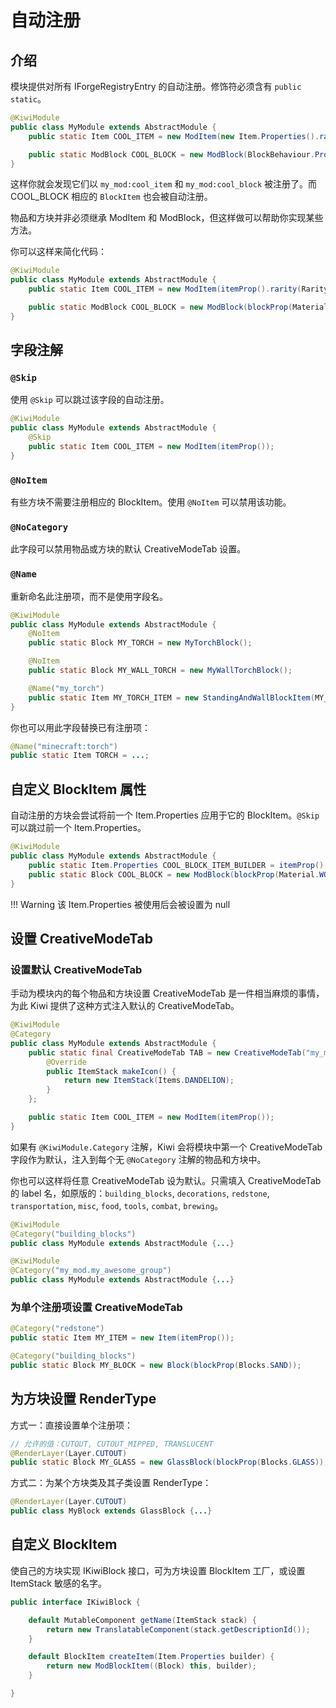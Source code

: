 # 自动注册

## 介绍

模块提供对所有 IForgeRegistryEntry 的自动注册。修饰符必须含有 `public static`。

```java
@KiwiModule
public class MyModule extends AbstractModule {
	public static Item COOL_ITEM = new ModItem(new Item.Properties().rarity(Rarity.EPIC));

	public static ModBlock COOL_BLOCK = new ModBlock(BlockBehaviour.Properties.of(Material.WOOD));
}
```

这样你就会发现它们以 `my_mod:cool_item` 和 `my_mod:cool_block` 被注册了。而 COOL\_BLOCK 相应的 `BlockItem` 也会被自动注册。

物品和方块并非必须继承 ModItem 和 ModBlock，但这样做可以帮助你实现某些方法。

你可以这样来简化代码：

```java
@KiwiModule
public class MyModule extends AbstractModule {
	public static Item COOL_ITEM = new ModItem(itemProp().rarity(Rarity.EPIC));

	public static ModBlock COOL_BLOCK = new ModBlock(blockProp(Material.WOOD));
}
```

## 字段注解

### `@Skip`

使用 `@Skip` 可以跳过该字段的自动注册。

```java
@KiwiModule
public class MyModule extends AbstractModule {
	@Skip
	public static Item COOL_ITEM = new ModItem(itemProp());
}
```

### `@NoItem`

有些方块不需要注册相应的 BlockItem。使用 `@NoItem` 可以禁用该功能。

### `@NoCategory`

此字段可以禁用物品或方块的默认 CreativeModeTab 设置。

### `@Name`

重新命名此注册项，而不是使用字段名。

```java
@KiwiModule
public class MyModule extends AbstractModule {
	@NoItem
	public static Block MY_TORCH = new MyTorchBlock();

	@NoItem
	public static Block MY_WALL_TORCH = new MyWallTorchBlock();

	@Name("my_torch")
	public static Item MY_TORCH_ITEM = new StandingAndWallBlockItem(MY_TORCH, MY_WALL_TORCH, itemProp());
}
```

你也可以用此字段替换已有注册项：

```java
@Name("minecraft:torch")
public static Item TORCH = ...;
```

## 自定义 BlockItem 属性

自动注册的方块会尝试将前一个 Item.Properties 应用于它的 BlockItem。`@Skip` 可以跳过前一个 Item.Properties。

```java
@KiwiModule
public class MyModule extends AbstractModule {
	public static Item.Properties COOL_BLOCK_ITEM_BUILDER = itemProp().rarity(Rarity.RARE);
	public static Block COOL_BLOCK = new ModBlock(blockProp(Material.WOOD));
}
```

!!! Warning
	该 Item.Properties 被使用后会被设置为 null

## 设置 CreativeModeTab

### 设置默认 CreativeModeTab

手动为模块内的每个物品和方块设置 CreativeModeTab 是一件相当麻烦的事情，为此 Kiwi 提供了这种方式注入默认的 CreativeModeTab。

```java
@KiwiModule
@Category
public class MyModule extends AbstractModule {
	public static final CreativeModeTab TAB = new CreativeModeTab("my_mod.items") {
		@Override
		public ItemStack makeIcon() {
			return new ItemStack(Items.DANDELION);
		}
	};

    public static Item COOL_ITEM = new ModItem(itemProp());
}
```

如果有 `@KiwiModule.Category` 注解，Kiwi 会将模块中第一个 CreativeModeTab 字段作为默认，注入到每个无 `@NoCategory` 注解的物品和方块中。

你也可以这样将任意 CreativeModeTab 设为默认。只需填入 CreativeModeTab 的 label 名，如原版的：`building_blocks`, `decorations`, `redstone`, `transportation`, `misc`, `food`, `tools`, `combat`, `brewing`。

```java
@KiwiModule
@Category("building_blocks")
public class MyModule extends AbstractModule {...}
```

```java
@KiwiModule
@Category("my_mod.my_awesome_group")
public class MyModule extends AbstractModule {...}
```

### 为单个注册项设置 CreativeModeTab

```java
@Category("redstone")
public static Item MY_ITEM = new Item(itemProp());

@Category("building_blocks")
public static Block MY_BLOCK = new Block(blockProp(Blocks.SAND));
```

## 为方块设置 RenderType

方式一：直接设置单个注册项：

```java
// 允许的值：CUTOUT, CUTOUT_MIPPED, TRANSLUCENT
@RenderLayer(Layer.CUTOUT)
public static Block MY_GLASS = new GlassBlock(blockProp(Blocks.GLASS));
```

方式二：为某个方块类及其子类设置 RenderType：

```java
@RenderLayer(Layer.CUTOUT)
public class MyBlock extends GlassBlock {...}
```

## 自定义 BlockItem

使自己的方块实现 IKiwiBlock 接口，可为方块设置 BlockItem 工厂，或设置 ItemStack 敏感的名字。

```java
public interface IKiwiBlock {

	default MutableComponent getName(ItemStack stack) {
		return new TranslatableComponent(stack.getDescriptionId());
	}

	default BlockItem createItem(Item.Properties builder) {
		return new ModBlockItem((Block) this, builder);
	}

}
```
